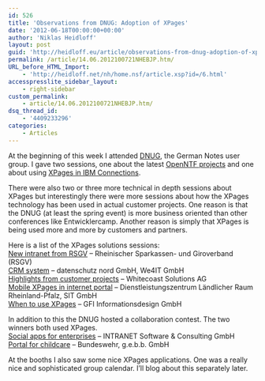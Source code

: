 ```yaml
---
id: 526
title: 'Observations from DNUG: Adoption of XPages'
date: '2012-06-18T00:00:00+00:00'
author: 'Niklas Heidloff'
layout: post
guid: 'http://heidloff.eu/article/observations-from-dnug-adoption-of-xpages/'
permalink: /article/14.06.2012100721NHEBJP.htm/
URL_before_HTML_Import:
    - 'http://heidloff.net/nh/home.nsf/article.xsp?id=/6.html'
accesspresslite_sidebar_layout:
    - right-sidebar
custom_permalink:
    - article/14.06.2012100721NHEBJP.htm/
dsq_thread_id:
    - '4409233296'
categories:
    - Articles
---
```


 At the beginning of this week I attended [DNUG](http://dnug.de/DNUG/cms.nsf/id/36KonfAgenda.htm), the German Notes user group. I gave two sessions, one about the latest [OpenNTF projects](http://dnug.de/DNUG/dnugcms.nsf/id/46217E5C98D647A1C12579B4005160AE?Open&dl=DE) and one about using [XPages in IBM Connections](http://dnug.de/DNUG/dnugcms.nsf/id/9A523DE669719FB3C12579B8003A8B1C?Open&dl=DE).

 There were also two or three more technical in depth sessions about XPages but interestingly there were more sessions about how the XPages technology has been used in actual customer projects. One reason is that the DNUG (at least the spring event) is more business oriented than other conferences like Entwicklercamp. Another reason is simply that XPages is being used more and more by customers and partners.

 Here is a list of the XPages solutions sessions:   
[New intranet from RSGV](http://dnug.de/DNUG/dnugcms.nsf/id/A17667733A137B3AC12579B8002D9752?Open&dl=DE) – Rheinischer Sparkassen- und Giroverband (RSGV)   
[CRM system](http://dnug.de/DNUG/dnugcms.nsf/id/7C458BA55936D06EC12579B5005A6102?Open&dl=DE) – datenschutz nord GmbH, We4IT GmbH   
[Highlights from customer projects](http://dnug.de/DNUG/dnugcms.nsf/id/48E2656C361C2046C12579B5005CBBF8?Open&dl=DE) – Whitecoast Solutions AG   
[Mobile XPages in internet portal](http://dnug.de/DNUG/dnugcms.nsf/id/984204AE24309C64C12579B5005DE459?Open&dl=DE) – Dienstleistungszentrum Ländlicher Raum Rheinland-Pfalz, SIT GmbH   
[When to use XPages](http://dnug.de/DNUG/dnugcms.nsf/id/386DD06394BF9622C12579B8002A1B6A?Open&dl=DE) – GFI Informationsdesign GmbH

 In addition to this the DNUG hosted a collaboration contest. The two winners both used XPages.   
[Social apps for enterprises](http://dnug.de/DNUG/dnugcms.nsf/id/EFC896E6A05176A3C1257A0F0054D991?Open&dl=DE) – INTRANET Software &amp; Consulting GmbH   
[Portal for childcare](http://dnug.de/DNUG/dnugcms.nsf/id/6C1CC6E93364AAA3C1257A1C00356964?Open&dl=DE) – Bundeswehr, g.e.b.b. GmbH

 At the booths I also saw some nice XPages applications. One was a really nice and sophisticated group calendar. I’ll blog about this separately later.